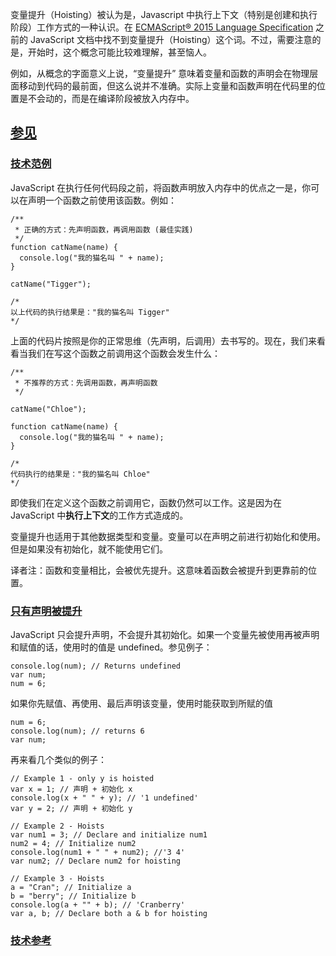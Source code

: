 变量提升（Hoisting）被认为是，Javascript 中执行上下文（特别是创建和执行阶段）工作方式的一种认识。在 [ECMAScript® 2015 Language Specification](https://www.ecma-international.org/ecma-262/6.0/index.html) 之前的 JavaScript 文档中找不到变量提升（Hoisting）这个词。不过，需要注意的是，开始时，这个概念可能比较难理解，甚至恼人。

例如，从概念的字面意义上说，“变量提升” 意味着变量和函数的声明会在物理层面移动到代码的最前面，但这么说并不准确。实际上变量和函数声明在代码里的位置是不会动的，而是在编译阶段被放入内存中。

## [参见](#参见)

### [技术范例](#技术范例)

JavaScript 在执行任何代码段之前，将函数声明放入内存中的优点之一是，你可以在声明一个函数之前使用该函数。例如：

```
/**
 * 正确的方式：先声明函数，再调用函数 (最佳实践)
 */
function catName(name) {
  console.log("我的猫名叫 " + name);
}

catName("Tigger");

/*
以上代码的执行结果是："我的猫名叫 Tigger"
*/
```

上面的代码片按照是你的正常思维（先声明，后调用）去书写的。现在，我们来看看当我们在写这个函数之前调用这个函数会发生什么：

```
/**
 * 不推荐的方式：先调用函数，再声明函数
 */

catName("Chloe");

function catName(name) {
  console.log("我的猫名叫 " + name);
}

/*
代码执行的结果是："我的猫名叫 Chloe"
*/
```

即使我们在定义这个函数之前调用它，函数仍然可以工作。这是因为在 JavaScript 中**执行上下文**的工作方式造成的。

变量提升也适用于其他数据类型和变量。变量可以在声明之前进行初始化和使用。但是如果没有初始化，就不能使用它们。

译者注：函数和变量相比，会被优先提升。这意味着函数会被提升到更靠前的位置。

### [只有声明被提升](#只有声明被提升)

JavaScript 只会提升声明，不会提升其初始化。如果一个变量先被使用再被声明和赋值的话，使用时的值是 undefined。参见例子：

```
console.log(num); // Returns undefined
var num;
num = 6;
```

如果你先赋值、再使用、最后声明该变量，使用时能获取到所赋的值

```
num = 6;
console.log(num); // returns 6
var num;
```

再来看几个类似的例子：

```
// Example 1 - only y is hoisted
var x = 1; // 声明 + 初始化 x
console.log(x + " " + y); // '1 undefined'
var y = 2; // 声明 + 初始化 y

// Example 2 - Hoists
var num1 = 3; // Declare and initialize num1
num2 = 4; // Initialize num2
console.log(num1 + " " + num2); //'3 4'
var num2; // Declare num2 for hoisting

// Example 3 - Hoists
a = "Cran"; // Initialize a
b = "berry"; // Initialize b
console.log(a + "" + b); // 'Cranberry'
var a, b; // Declare both a & b for hoisting
```

### [技术参考](#技术参考)
